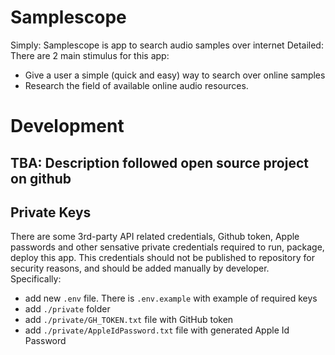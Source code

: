 # Samplescope

Simply: Samplescope is app to search audio samples over internet
Detailed: There are 2 main stimulus for this app:

- Give a user a simple (quick and easy) way to search over online samples
- Research the field of available online audio resources.

# Development

## TBA: Description followed open source project on github

## Private Keys

There are some 3rd-party API related credentials, Github token, Apple passwords and other sensative private credentials required to run, package, deploy this app. This credentials should not be published to repository for security reasons, and should be added manually by developer.  
Specifically:

- add new `.env` file. There is `.env.example` with example of required keys
- add `./private` folder
- add `./private/GH_TOKEN.txt` file with GitHub token
- add `./private/AppleIdPassword.txt` file with generated Apple Id Password
